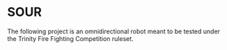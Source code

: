 # SOUR

The following project is an omnidirectional robot meant to be tested under the Trinity Fire Fighting Competition ruleset. 
